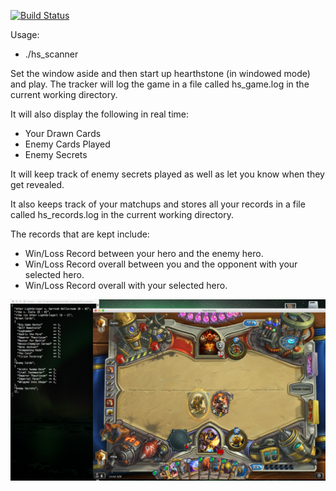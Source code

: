 [![Build Status](https://travis-ci.org/rhrhunter/hs_scanner.svg?branch=master)](https://travis-ci.org/rhrhunter/hs_scanner)

Usage:
* ./hs_scanner

Set the window aside and then start up hearthstone (in windowed mode) and play. 
The tracker will log the game in a file called hs_game.log in the current working directory. 

It will also display the following in real time:

* Your Drawn Cards
* Enemy Cards Played
* Enemy Secrets

It will keep track of enemy secrets played as well as let you know when they get revealed.

It also keeps track of your matchups and stores all your records in a file called hs_records.log in the current working directory.

The records that are kept include:
* Win/Loss Record between your hero and the enemy hero.
* Win/Loss Record overall between you and the opponent with your selected hero.
* Win/Loss Record overall with your selected hero.

![Alt text](hs_scanner.png?raw=true "hs_scanner")